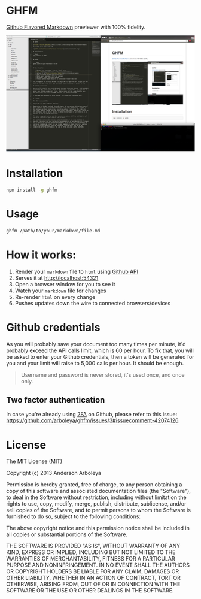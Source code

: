 # GHFM

[Github Flavored Markdown](http://github.github.com/github-flavored-markdown/)
previewer with 100% fidelity.

![GHFM - Github Flavored Markdown Previewer](assets/screenshot.png)

# Installation

```bash
npm install -g ghfm
````

# Usage
 
````bash
ghfm /path/to/your/markdown/file.md
````

# How it works:
  
  1. Render your `markdown` file to `html` using
  [Github API](http://developer.github.com/v3/markdown/)
  1. Serves it at [http://localhost:54321](http://localhost:54321)
  1. Open a browser window for you to see it
  1. Watch your `markdown` file for changes
  1. Re-render `html` on every change
  1. Pushes updates down the wire to connected browsers/devices

# Github credentials

As you will probably save your document too many times per minute, it'd probably
exceed the API calls limit, which is 60 per hour. To fix that, you will be asked
to enter your Github credentials, then a token will be generated for you and
your limit will raise to 5,000 calls per hour. It should be enough.

> Username and password is never stored, it's used once, and once only.

## Two factor authentication

In case you're already using [2FA](https://help.github.com/articles/about-two-factor-authentication) on Github, please refer to this issue:
https://github.com/arboleya/ghfm/issues/3#issuecomment-42074126


# License

The MIT License (MIT)

Copyright (c) 2013 Anderson Arboleya

Permission is hereby granted, free of charge, to any person obtaining a copy of
this software and associated documentation files (the "Software"), to deal in
the Software without restriction, including without limitation the rights to
use, copy, modify, merge, publish, distribute, sublicense, and/or sell copies of
the Software, and to permit persons to whom the Software is furnished to do so,
subject to the following conditions:

The above copyright notice and this permission notice shall be included in all
copies or substantial portions of the Software.

THE SOFTWARE IS PROVIDED "AS IS", WITHOUT WARRANTY OF ANY KIND, EXPRESS OR
IMPLIED, INCLUDING BUT NOT LIMITED TO THE WARRANTIES OF MERCHANTABILITY, FITNESS
FOR A PARTICULAR PURPOSE AND NONINFRINGEMENT. IN NO EVENT SHALL THE AUTHORS OR
COPYRIGHT HOLDERS BE LIABLE FOR ANY CLAIM, DAMAGES OR OTHER LIABILITY, WHETHER
IN AN ACTION OF CONTRACT, TORT OR OTHERWISE, ARISING FROM, OUT OF OR IN
CONNECTION WITH THE SOFTWARE OR THE USE OR OTHER DEALINGS IN THE SOFTWARE.